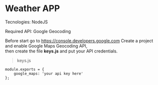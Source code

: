# Weather APP
Tecnologies: NodeJS

Required API: Google Geocoding 

Before start go to https://console.developers.google.com
Create a project and enable Google Maps Geocoding API, <br>then
create the file **keys.js** and put your API credentials.

> keys.js

    module.exports = {
        google_maps: 'your api key here'
    };

